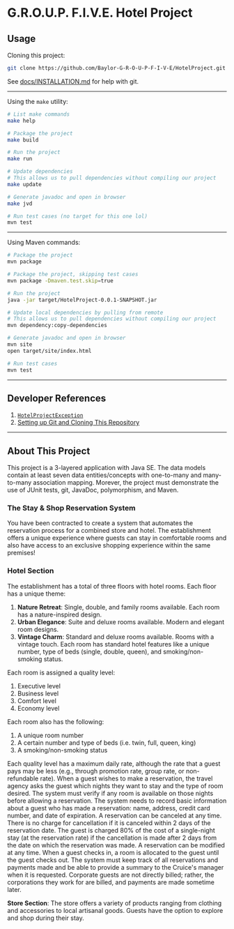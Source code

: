 # G.R.O.U.P. F.I.V.E. Hotel Project

Usage
-----

Cloning this project:

```zsh
git clone https://github.com/Baylor-G-R-O-U-P-F-I-V-E/HotelProject.git
```

See [docs/INSTALLATION.md](docs/INSTALLATION.md) for help with git.


-----


Using the `make` utility:

```zsh
# List make commands
make help

# Package the project
make build

# Run the project
make run

# Update dependencies
# This allows us to pull dependencies without compiling our project
make update

# Generate javadoc and open in browser
make jvd

# Run test cases (no target for this one lol)
mvn test
```

-----


Using Maven commands:

```zsh
# Package the project
mvn package

# Package the project, skipping test cases
mvn package -Dmaven.test.skip=true

# Run the project
java -jar target/HotelProject-0.0.1-SNAPSHOT.jar

# Update local dependencies by pulling from remote
# This allows us to pull dependencies without compiling our project
mvn dependency:copy-dependencies

# Generate javadoc and open in browser
mvn site
open target/site/index.html

# Run test cases
mvn test
```

-----


Developer References
--------------------

1.  [`HotelProjectException`](./docs/EXCEPTIONS_README.md)
1.  [Setting up Git and Cloning This Repository](./docs/INSTALLATION.md)


-----


About This Project
------------------

This project is a 3-layered application with Java SE. The data models contain 
at least seven data entities/concepts with one-to-many and many-to-many 
association mapping. Morever, the project must demonstrate the use of JUnit 
tests, git, JavaDoc, polymorphism, and Maven.  

### The Stay & Shop Reservation System

You have been contracted to create a system that automates the reservation 
process for a combined store and hotel. The establishment offers a unique 
experience where guests can stay in comfortable rooms and also have access to 
an exclusive shopping experience within the same premises!  

### Hotel Section

The establishment has a total of three floors with hotel rooms. Each floor has 
a unique theme:  

1. **Nature Retreat**: Single, double, and family rooms available. Each room 
   has a nature-inspired design.
2. **Urban Elegance**: Suite and deluxe rooms available. Modern and elegant 
   room designs.  
3. **Vintage Charm**: Standard and deluxe rooms available. Rooms with a vintage 
   touch. Each room has standard hotel features like a unique number, type of 
   beds (single, double, queen), and smoking/non-smoking status.  

Each room is assigned a quality level:  

1. Executive level
2. Business level
3. Comfort level
4. Economy level  

Each room also has the following:  

1. A unique room number
2. A certain number and type of beds (i.e. twin, full, queen, king)
3. A smoking/non-smoking status  

Each quality level has a maximum daily rate, although the rate that a guest 
pays may be less (e.g., through promotion rate, group rate, or non-refundable 
rate). When a guest wishes to make a reservation, the travel agency asks the 
guest which nights they want to stay and the type of room desired. The system 
must verify if any room is available on those nights before allowing a 
reservation. The system needs to record basic information about a guest who has 
made a reservation: name, address, credit card number, and date of expiration. 
A reservation can be canceled at any time. There is no charge for cancellation 
if it is canceled within 2 days of the reservation date. The guest is charged 
80% of the cost of a single-night stay (at the reservation rate) if the 
cancellation is made after 2 days from the date on which the reservation was 
made. A reservation can be modified at any time. When a guest checks in, a room 
is allocated to the guest until the guest checks out. The system must keep track 
of all reservations and payments made and be able to provide a summary to the 
Cruice's manager when it is requested. Corporate guests are not directly billed; 
rather, the corporations they work for are billed, and payments are made sometime 
later.  

**Store Section**: The store offers a variety of products ranging from clothing 
and accessories to local artisanal goods. Guests have the option to explore and 
shop during their stay.  
